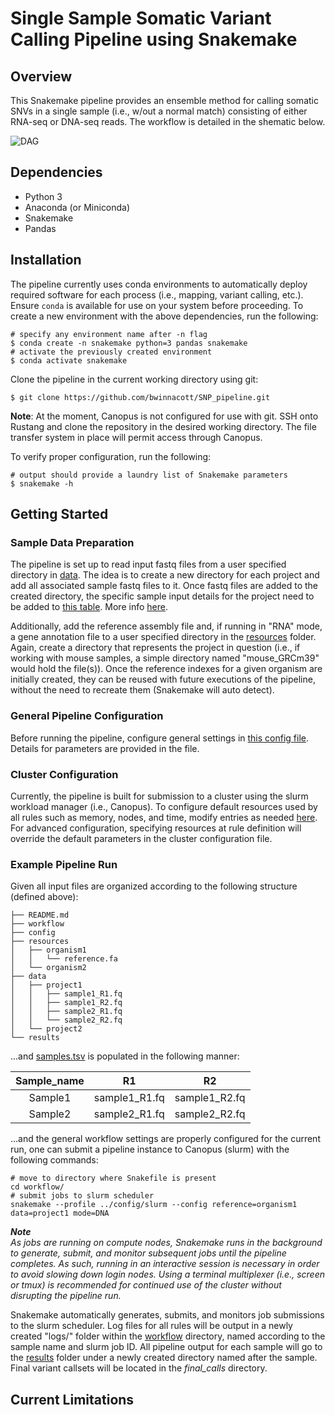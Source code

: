 # Single Sample Somatic Variant Calling Pipeline using Snakemake
## Overview
This Snakemake pipeline provides an ensemble method for calling somatic SNVs in a single sample (i.e., w/out a normal match) 
consisting of either RNA-seq or DNA-seq reads. The workflow is detailed in the shematic below.

![DAG](../media/dag.png?raw=true)

## Dependencies
* Python 3
* Anaconda (or Miniconda)
* Snakemake
* Pandas

## Installation
The pipeline currently uses conda environments to automatically deploy required software for each process (i.e., mapping, variant calling, etc.). 
Ensure `conda` is available for use on your system before proceeding. To create a new environment with the above dependencies, run the following:
```
# specify any environment name after -n flag
$ conda create -n snakemake python=3 pandas snakemake
# activate the previously created environment
$ conda activate snakemake
```

Clone the pipeline in the current working directory using git:
```
$ git clone https://github.com/bwinnacott/SNP_pipeline.git
```

**Note**: At the moment, Canopus is not configured for use with git. SSH onto Rustang and clone the repository in the desired working directory. 
The file transfer system in place will permit access through Canopus.

To verify proper configuration, run the following:

```
# output should provide a laundry list of Snakemake parameters
$ snakemake -h
```

## Getting Started
### Sample Data Preparation
The pipeline is set up to read input fastq files from a user specified directory in [data](data/). The idea is to create a new directory 
for each project and add all associated sample fastq files to it. Once fastq files are added to the created directory, the specific sample 
input details for the project need to be added to [this table](config/samples.tsv). More info [here](config/README.md).

Additionally, add the reference assembly file and, if running in "RNA" mode, a gene annotation file to a user specified directory 
in the [resources](resources/) folder. Again, create a directory that represents the project in question (i.e., if working with mouse samples, 
a simple directory named "mouse_GRCm39" would hold the file(s)). Once the reference indexes for a given organism are initially created, they 
can be reused with future executions of the pipeline, without the need to recreate them (Snakemake will auto detect). 

### General Pipeline Configuration
Before running the pipeline, configure general settings in [this config file](config/config.yaml). Details for parameters are provided in 
the file. 

### Cluster Configuration
Currently, the pipeline is built for submission to a cluster using the slurm workload manager (i.e., Canopus). To configure default resources 
used by all rules such as memory, nodes, and time, modify entries as needed [here](config/slurm/config.yaml). For advanced configuration, 
specifying resources at rule definition will override the default parameters in the cluster configuration file.

### Example Pipeline Run
Given all input files are organized according to the following structure (defined above):

```
├── README.md
├── workflow
├── config
├── resources
│   ├── organism1
│   │   └── reference.fa
│   └── organism2
├── data
│   ├── project1
│   │   ├── sample1_R1.fq
│   │   ├── sample1_R2.fq
│   │   ├── sample2_R1.fq
│   │   └── sample2_R2.fq
│   └── project2
└── results
```

...and [samples.tsv](config/samples.tsv) is populated in the following manner:

| Sample_name | R1 | R2 |
| :---: | :---: | :---: |
| Sample1 | sample1_R1.fq | sample1_R2.fq |
| Sample2 | sample2_R1.fq | sample2_R2.fq |

...and the general workflow settings are properly configured for the current run, one can submit a pipeline instance to Canopus 
(slurm) with the following commands:

```
# move to directory where Snakefile is present
cd workflow/
# submit jobs to slurm scheduler
snakemake --profile ../config/slurm --config reference=organism1 data=project1 mode=DNA
```

***Note***  
*As jobs are running on compute nodes, Snakemake runs in the background to generate, submit, and monitor subsequent jobs until the* 
*pipeline completes. As such, running in an interactive session is necessary in order to avoid slowing down login nodes. Using a terminal* 
*multiplexer (i.e., screen or tmux) is recommended for continued use of the cluster without disrupting the pipeline run.*

Snakemake automatically generates, submits, and monitors job submissions to the slurm scheduler. Log files for all rules will 
be output in a newly created "logs/" folder within the [workflow](workflow/) directory, named according to the sample name and 
slurm job ID. All pipeline output for each sample will go to the [results](results/) folder under a newly created directory 
named after the sample. Final variant callsets will be located in the *final_calls* directory.

## Current Limitations

